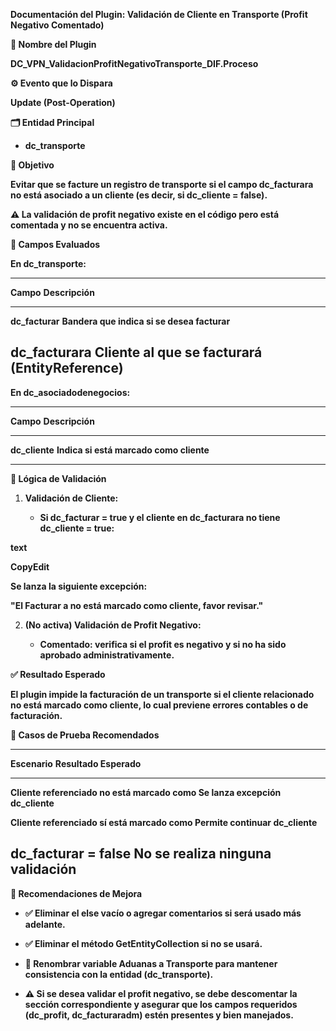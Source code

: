 **Documentación del Plugin: Validación de Cliente en Transporte (Profit
Negativo Comentado)**

**🧩 Nombre del Plugin**

**DC_VPN_ValidacionProfitNegativoTransporte_DIF.Proceso**

**⚙️ Evento que lo Dispara**

**Update (Post-Operation)**

**🗂️ Entidad Principal**

- **dc_transporte**

**🎯 Objetivo**

**Evitar que se facture un registro de transporte si el campo
dc_facturara no está asociado a un cliente (es decir, si dc_cliente =
false).**

**⚠️ La validación de profit negativo existe en el código pero está
comentada y no se encuentra activa.**

**🧾 Campos Evaluados**

**En dc_transporte:**

  -------------------------------------------------------------------------
  **Campo**          **Descripción**
  ------------------ ------------------------------------------------------
  **dc_facturar**    **Bandera que indica si se desea facturar**

  **dc_facturara**   **Cliente al que se facturará (EntityReference)**
  -------------------------------------------------------------------------

**En dc_asociadodenegocios:**

  -----------------------------------------------------------------------
  **Campo**        **Descripción**
  ---------------- ------------------------------------------------------
  **dc_cliente**   **Indica si está marcado como cliente**

  -----------------------------------------------------------------------

**🔁 Lógica de Validación**

1.  **Validación de Cliente:**

    - **Si dc_facturar = true y el cliente en dc_facturara no tiene
      dc_cliente = true:**

**text**

**CopyEdit**

**Se lanza la siguiente excepción:**

**\"El Facturar a no está marcado como cliente, favor revisar.\"**

2.  **(No activa) Validación de Profit Negativo:**

    - **Comentado: verifica si el profit es negativo y si no ha sido
      aprobado administrativamente.**

**✅ Resultado Esperado**

**El plugin impide la facturación de un transporte si el cliente
relacionado no está marcado como cliente, lo cual previene errores
contables o de facturación.**

**🧪 Casos de Prueba Recomendados**

  -----------------------------------------------------------------------
  **Escenario**                                **Resultado Esperado**
  -------------------------------------------- --------------------------
  **Cliente referenciado no está marcado como  **Se lanza excepción**
  dc_cliente**                                 

  **Cliente referenciado sí está marcado como  **Permite continuar**
  dc_cliente**                                 

  **dc_facturar = false**                      **No se realiza ninguna
                                               validación**
  -----------------------------------------------------------------------

**🧹 Recomendaciones de Mejora**

- **✅ Eliminar el else vacío o agregar comentarios si será usado más
  adelante.**

- **✅ Eliminar el método GetEntityCollection si no se usará.**

- **🔄 Renombrar variable Aduanas a Transporte para mantener
  consistencia con la entidad (dc_transporte).**

- **⚠️ Si se desea validar el profit negativo, se debe descomentar la
  sección correspondiente y asegurar que los campos requeridos
  (dc_profit, dc_facturaradm) estén presentes y bien manejados.**
